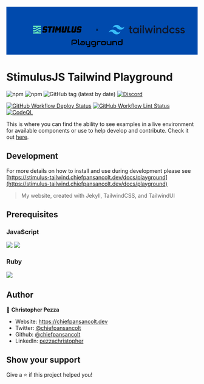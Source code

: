 ![Logo](/.github/Stimulus-tailwind%20Logo.png)

# StimulusJS Tailwind Playground

![npm](https://img.shields.io/npm/v/stimulus-tailwind-components?logo=NPM&style=for-the-badge)
![npm](https://img.shields.io/npm/dm/stimulus-tailwind-components?logo=NPM&style=for-the-badge)
![GitHub tag (latest by date)](https://img.shields.io/github/v/tag/chiefpansancolt/stimulus-tailwind-components?label=Release&logo=github&style=for-the-badge)
[![Discord](https://img.shields.io/discord/450095227185659905?color=yellow&label=Discord&logo=discord&style=for-the-badge)](https://discord.gg/pBxGpfrmD4)

[![GitHub Workflow Deploy Status](https://img.shields.io/github/actions/workflow/status/chiefpansancolt/stimulus-tailwind-playground/deploy.yml?label=Deploy&logo=github&style=flat-square)](https://github.com/chiefpansancolt/stimulus-tailwind-playground/actions/workflows/deploy.yml)
[![GitHub Workflow Lint Status](https://img.shields.io/github/actions/workflow/status/chiefpansancolt/stimulus-tailwind-playground/lints.yml?label=Lints&logo=github&style=flat-square)](https://github.com/chiefpansancolt/stimulus-tailwind-playground/actions/workflows/lints.yml)
[![CodeQL](https://github.com/chiefpansancolt/stimulus-tailwind-playground/actions/workflows/github-code-scanning/codeql/badge.svg)](https://github.com/chiefpansancolt/stimulus-tailwind-playground/actions/workflows/github-code-scanning/codeql)

This is where you can find the ability to see examples in a live environment for available components or use to help develop and contribute. Check it out [here](https://stimulus-tailwind-play.chiefpansancolt.dev).

## Development

For more details on how to install and use during development please see [https://stimulus-tailwind.chiefpansancolt.dev/docs/playground](https://stimulus-tailwind.chiefpansancolt.dev/docs/playground)

> My website, created with Jekyll, TailwindCSS, and TailwindUI

## Prerequisites

### JavaScript

<p>
  <img src="https://img.shields.io/badge/node-21.x.x-blue.svg" />
  <img src="https://img.shields.io/badge/pnpm-8.11.x-blue.svg" />
</p>

### Ruby

<p>
  <img src="https://img.shields.io/badge/ruby-3.1.2-red.svg" />
</p>

## Author

👤 **Christopher Pezza**

- Website: https://chiefpansancolt.dev
- Twitter: [@chiefpansancolt](https://twitter.com/chiefpansancolt)
- Github: [@chiefpansancolt](https://github.com/chiefpansancolt)
- LinkedIn: [pezzachristopher](https://linkedin.com/in/pezzachristopher)

## Show your support

Give a ⭐️ if this project helped you!
